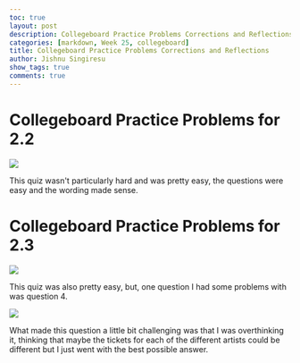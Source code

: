 ```yaml
---
toc: true
layout: post
description: Collegeboard Practice Problems Corrections and Reflections
categories: [markdown, Week 25, collegeboard]
title: Collegeboard Practice Problems Corrections and Reflections
author: Jishnu Singiresu
show_tags: true
comments: true
---
```

# Collegeboard Practice Problems for 2.2
![]({{site.baseurl}}/images/unit2-2quiz.png)

This quiz wasn't particularly hard and was pretty easy, the questions were easy and the wording made sense.

# Collegeboard Practice Problems for 2.3

![]({{site.baseurl}}/images/unit2-3quiz.png)

This quiz was also pretty easy, but, one question I had some problems with was question 4.

![]({{site.baseurl}}/images/unit2-3quiz-1.png)

What made this question a little bit challenging was that I was overthinking it, thinking that maybe the tickets for each of the different artists could be different but I just went with the best possible answer.